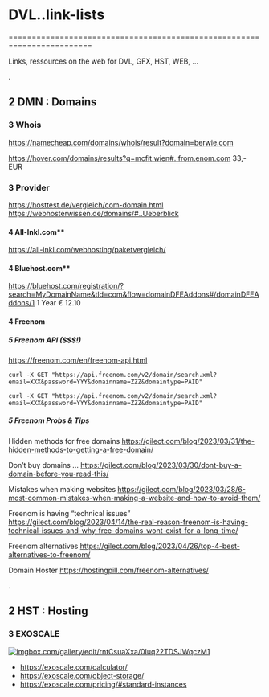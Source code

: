 # DVL..link-lists
========================================================================

Links, ressources on the web for DVL, GFX, HST, WEB, ...

.

2 DMN : Domains
------------------------------------------------------------------------

### 3 Whois

https://namecheap.com/domains/whois/result?domain=berwie.com

https://hover.com/domains/results?q=mcfit.wien#..from.enom.com   33,- EUR


### 3 Provider

https://hosttest.de/vergleich/com-domain.html
https://webhosterwissen.de/domains/#..Ueberblick


#### 4 All-Inkl.com**
https://all-inkl.com/webhosting/paketvergleich/


#### 4 Bluehost.com**
https://bluehost.com/registration/?search=MyDomainName&tld=com&flow=domainDFEAddons#/domainDFEAddons/1
1 Year € 12.10


#### 4 Freenom

##### 5 Freenom API ($$$!)

https://freenom.com/en/freenom-api.html

```
curl -X GET "https://api.freenom.com/v2/domain/search.xml?email=XXX&password=YYY&domainname=ZZZ&domaintype=PAID"

curl -X GET "https://api.freenom.com/v2/domain/search.xml?email=XXX&password=YYY&domainname=ZZZ&domaintype=PAID"
```

##### 5 Freenom Probs & Tips

Hidden methods for free domains
https://gilect.com/blog/2023/03/31/the-hidden-methods-to-getting-a-free-domain/

Don’t buy domains ...
https://gilect.com/blog/2023/03/30/dont-buy-a-domain-before-you-read-this/

Mistakes when making websites
https://gilect.com/blog/2023/03/28/6-most-common-mistakes-when-making-a-website-and-how-to-avoid-them/

Freenom is having “technical issues”
https://gilect.com/blog/2023/04/14/the-real-reason-freenom-is-having-technical-issues-and-why-free-domains-wont-exist-for-a-long-time/

Freenom alternatives
https://gilect.com/blog/2023/04/26/top-4-best-alternatives-to-freenom/

Domain Hoster
https://hostingpill.com/freenom-alternatives/

.

2 HST : Hosting
------------------------------------------------------------------------

### 3 EXOSCALE

<a href="https://imgbox.com/OnnkQbTv">
 <img src="https://thumbs2.imgbox.com/85/84/OnnkQbTv_t.png" alt="imgbox.com/gallery/edit/rntCsuaXxa/0Iuq22TDSJWqczM1"/></a>
<a href="https://imgbox.com/L3OSNVHa">
  <img src="https://thumbs2.imgbox.com/e8/a8/L3OSNVHa_t.png" alt=""/></a>
  
- https://exoscale.com/calculator/
- https://exoscale.com/object-storage/
- https://exoscale.com/pricing/#standard-instances
